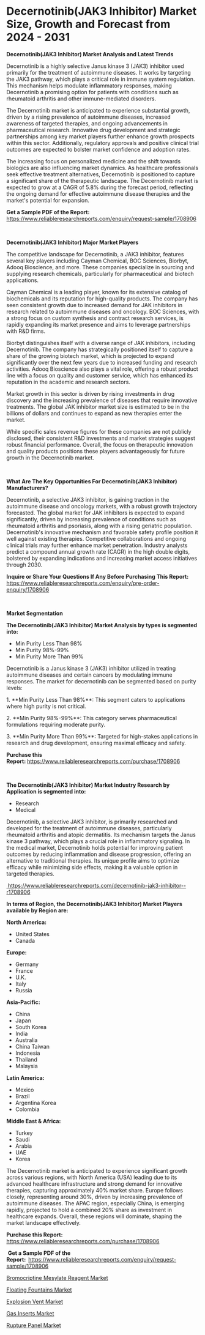 <p><h1>Decernotinib(JAK3 Inhibitor) Market Size, Growth and Forecast from 2024 - 2031</h1></p><p><strong>Decernotinib(JAK3 Inhibitor) Market Analysis and Latest Trends</strong></p>
<p><p>Decernotinib is a highly selective Janus kinase 3 (JAK3) inhibitor used primarily for the treatment of autoimmune diseases. It works by targeting the JAK3 pathway, which plays a critical role in immune system regulation. This mechanism helps modulate inflammatory responses, making Decernotinib a promising option for patients with conditions such as rheumatoid arthritis and other immune-mediated disorders.</p><p>The Decernotinib market is anticipated to experience substantial growth, driven by a rising prevalence of autoimmune diseases, increased awareness of targeted therapies, and ongoing advancements in pharmaceutical research. Innovative drug development and strategic partnerships among key market players further enhance growth prospects within this sector. Additionally, regulatory approvals and positive clinical trial outcomes are expected to bolster market confidence and adoption rates.</p><p>The increasing focus on personalized medicine and the shift towards biologics are also influencing market dynamics. As healthcare professionals seek effective treatment alternatives, Decernotinib is positioned to capture a significant share of the therapeutic landscape. The Decernotinib market is expected to grow at a CAGR of 5.8% during the forecast period, reflecting the ongoing demand for effective autoimmune disease therapies and the market's potential for expansion.</p></p>
<p><strong>Get a Sample PDF of the Report:&nbsp;</strong> <a href="https://www.reliableresearchreports.com/enquiry/request-sample/1708906?utm_campaign=1719&utm_medium=2&utm_source=Github&utm_content=ia&utm_term=21102024&utm_id=decernotinibjak3-inhibitor">https://www.reliableresearchreports.com/enquiry/request-sample/1708906</a></p>
<p>&nbsp;</p>
<p><strong>Decernotinib(JAK3 Inhibitor) Major Market Players</strong></p>
<p><p>The competitive landscape for Decernotinib, a JAK3 inhibitor, features several key players including Cayman Chemical, BOC Sciences, Biorbyt, Adooq Bioscience, and more. These companies specialize in sourcing and supplying research chemicals, particularly for pharmaceutical and biotech applications.</p><p>Cayman Chemical is a leading player, known for its extensive catalog of biochemicals and its reputation for high-quality products. The company has seen consistent growth due to increased demand for JAK inhibitors in research related to autoimmune diseases and oncology. BOC Sciences, with a strong focus on custom synthesis and contract research services, is rapidly expanding its market presence and aims to leverage partnerships with R&D firms.</p><p>Biorbyt distinguishes itself with a diverse range of JAK inhibitors, including Decernotinib. The company has strategically positioned itself to capture a share of the growing biotech market, which is projected to expand significantly over the next few years due to increased funding and research activities. Adooq Bioscience also plays a vital role, offering a robust product line with a focus on quality and customer service, which has enhanced its reputation in the academic and research sectors.</p><p>Market growth in this sector is driven by rising investments in drug discovery and the increasing prevalence of diseases that require innovative treatments. The global JAK inhibitor market size is estimated to be in the billions of dollars and continues to expand as new therapies enter the market.</p><p>While specific sales revenue figures for these companies are not publicly disclosed, their consistent R&D investments and market strategies suggest robust financial performance. Overall, the focus on therapeutic innovation and quality products positions these players advantageously for future growth in the Decernotinib market.</p></p>
<p>&nbsp;</p>
<p><strong>What Are The Key Opportunities For Decernotinib(JAK3 Inhibitor) Manufacturers?</strong></p>
<p><p>Decernotinib, a selective JAK3 inhibitor, is gaining traction in the autoimmune disease and oncology markets, with a robust growth trajectory forecasted. The global market for JAK inhibitors is expected to expand significantly, driven by increasing prevalence of conditions such as rheumatoid arthritis and psoriasis, along with a rising geriatric population. Decernotinib's innovative mechanism and favorable safety profile position it well against existing therapies. Competitive collaborations and ongoing clinical trials may further enhance market penetration. Industry analysts predict a compound annual growth rate (CAGR) in the high double digits, bolstered by expanding indications and increasing market access initiatives through 2030.</p></p>
<p><strong>Inquire or Share Your Questions If Any Before Purchasing This Report:</strong> <a href="https://www.reliableresearchreports.com/enquiry/pre-order-enquiry/1708906?utm_campaign=1719&utm_medium=2&utm_source=Github&utm_content=ia&utm_term=21102024&utm_id=decernotinibjak3-inhibitor">https://www.reliableresearchreports.com/enquiry/pre-order-enquiry/1708906</a></p>
<p>&nbsp;</p>
<p><strong>Market Segmentation</strong></p>
<p><strong>The Decernotinib(JAK3 Inhibitor) Market Analysis by types is segmented into:</strong></p>
<p><ul><li>Min Purity Less Than 98%</li><li>Min Purity 98%-99%</li><li>Min Purity More Than 99%</li></ul></p>
<p><p>Decernotinib is a Janus kinase 3 (JAK3) inhibitor utilized in treating autoimmune diseases and certain cancers by modulating immune responses. The market for decernotinib can be segmented based on purity levels: </p><p>1. **Min Purity Less Than 98%**: This segment caters to applications where high purity is not critical.</p><p>2. **Min Purity 98%-99%**: This category serves pharmaceutical formulations requiring moderate purity.</p><p>3. **Min Purity More Than 99%**: Targeted for high-stakes applications in research and drug development, ensuring maximal efficacy and safety.</p></p>
<p><strong>Purchase this Report:&nbsp;</strong><a href="https://www.reliableresearchreports.com/purchase/1708906?utm_campaign=1719&utm_medium=2&utm_source=Github&utm_content=ia&utm_term=21102024&utm_id=decernotinibjak3-inhibitor">https://www.reliableresearchreports.com/purchase/1708906</a></p>
<p>&nbsp;</p>
<p><strong>The Decernotinib(JAK3 Inhibitor) Market Industry Research by Application is segmented into:</strong></p>
<p><ul><li>Research</li><li>Medical</li></ul></p>
<p><p>Decernotinib, a selective JAK3 inhibitor, is primarily researched and developed for the treatment of autoimmune diseases, particularly rheumatoid arthritis and atopic dermatitis. Its mechanism targets the Janus kinase 3 pathway, which plays a crucial role in inflammatory signaling. In the medical market, Decernotinib holds potential for improving patient outcomes by reducing inflammation and disease progression, offering an alternative to traditional therapies. Its unique profile aims to optimize efficacy while minimizing side effects, making it a valuable option in targeted therapies.</p></p>
<p><a href="https://www.reliableresearchreports.com/decernotinib-jak3-inhibitor--r1708906?utm_campaign=1719&utm_medium=2&utm_source=Github&utm_content=ia&utm_term=21102024&utm_id=decernotinibjak3-inhibitor">&nbsp;https://www.reliableresearchreports.com/decernotinib-jak3-inhibitor--r1708906</a></p>
<p><strong>In terms of Region, the Decernotinib(JAK3 Inhibitor) Market Players available by Region are:</strong></p>
<p>
    <p> <strong> North America: </strong>
        <ul>
            <li>United States</li>
            <li>Canada</li>
        </ul>
        </p> 
    <p> <strong> Europe: </strong>
        <ul>
            <li>Germany</li>
            <li>France</li>
            <li>U.K.</li>
            <li>Italy</li>
            <li>Russia</li>
        </ul>
        </p> 
    <p> <strong> Asia-Pacific: </strong>
        <ul>
            <li>China</li>
            <li>Japan</li>
            <li>South Korea</li>
            <li>India</li>
            <li>Australia</li>
            <li>China Taiwan</li>
            <li>Indonesia</li>
            <li>Thailand</li>
            <li>Malaysia</li>
        </ul>
        </p> 
    <p> <strong> Latin America: </strong>
        <ul>
            <li>Mexico</li>
            <li>Brazil</li>
            <li>Argentina Korea</li>
            <li>Colombia</li>
        </ul>
        </p> 
    <p> <strong> Middle East & Africa: </strong>
        <ul>
            <li>Turkey</li>
            <li>Saudi</li>
            <li>Arabia</li>
            <li>UAE</li>
            <li>Korea</li>
        </ul>
    </p>
    </p>
<p><p>The Decernotinib market is anticipated to experience significant growth across various regions, with North America (USA) leading due to its advanced healthcare infrastructure and strong demand for innovative therapies, capturing approximately 40% market share. Europe follows closely, representing around 30%, driven by increasing prevalence of autoimmune diseases. The APAC region, especially China, is emerging rapidly, projected to hold a combined 20% share as investment in healthcare expands. Overall, these regions will dominate, shaping the market landscape effectively.</p></p>
<p><strong>Purchase this Report: </strong><a href="https://www.reliableresearchreports.com/purchase/1708906?utm_campaign=1719&utm_medium=2&utm_source=Github&utm_content=ia&utm_term=21102024&utm_id=decernotinibjak3-inhibitor">https://www.reliableresearchreports.com/purchase/1708906</a></p>
<p>&nbsp;<strong>Get a Sample PDF of the Report:&nbsp;&nbsp;</strong><a href="https://www.reliableresearchreports.com/enquiry/request-sample/1708906?utm_campaign=1719&utm_medium=2&utm_source=Github&utm_content=ia&utm_term=21102024&utm_id=decernotinibjak3-inhibitor">https://www.reliableresearchreports.com/enquiry/request-sample/1708906</a></p>
<p><strong></strong></p>
<p><p><a href="https://github.com/JakirUddin651/Market-Research-Report-List-1/blob/main/bromocriptine-mesylate-reagent-market.md?utm_campaign=1719&utm_medium=2&utm_source=Github&utm_content=ia&utm_term=21102024&utm_id=decernotinibjak3-inhibitor">Bromocriptine Mesylate Reagent Market</a></p><p><a href="https://www.linkedin.com/pulse/driving-forces-global-floating-fountains-market-trends-applications-ekz7f?utm_campaign=1719&utm_medium=2&utm_source=Github&utm_content=ia&utm_term=21102024&utm_id=decernotinibjak3-inhibitor">Floating Fountains Market</a></p><p><a href="https://www.linkedin.com/pulse/investing-explosion-vent-market-trends-leading-products-regional-km9of?utm_campaign=1719&utm_medium=2&utm_source=Github&utm_content=ia&utm_term=21102024&utm_id=decernotinibjak3-inhibitor">Explosion Vent Market</a></p><p><a href="https://www.linkedin.com/pulse/pioneering-growth-analyzing-global-gas-inserts-market-dynamics-8crdf?utm_campaign=1719&utm_medium=2&utm_source=Github&utm_content=ia&utm_term=21102024&utm_id=decernotinibjak3-inhibitor">Gas Inserts Market</a></p><p><a href="https://www.linkedin.com/pulse/rupture-panel-market-overview-global-trends-future-prospects-y4jmf?utm_campaign=1719&utm_medium=2&utm_source=Github&utm_content=ia&utm_term=21102024&utm_id=decernotinibjak3-inhibitor">Rupture Panel Market</a></p></p>